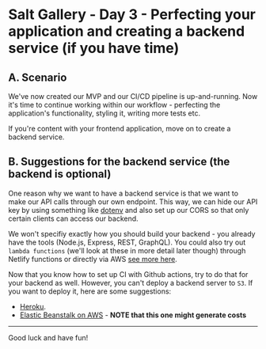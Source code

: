 # Salt Gallery - Day 3 - Perfecting your application and creating a backend service (if you have time)

## A. Scenario

We've now created our MVP and our CI/CD pipeline is up-and-running. Now it's time to continue working within our workflow - perfecting the application's functionality, styling it, writing more tests etc.

If you're content with your frontend application, move on to create a backend service.

## B. Suggestions for the backend service (the backend is optional)

One reason why we want to have a backend service is that we want to make our API calls through our own endpoint. This way, we can hide our API key by using something like [dotenv](https://www.npmjs.com/package/dotenv) and also set up our CORS so that only certain clients can access our backend.

We won't specifiy exactly how you should build your backend - you already have the tools (Node.js, Express, REST, GraphQL). You could also try out `lambda functions` (we'll look at these in more detail later though) through Netlify functions or directly via AWS [see more here](https://docs.netlify.com/functions/overview/).

Now that you know how to set up CI with Github actions, try to do that for your backend as well. However, you can't deploy a backend server to `S3`. If you want to deploy it, here are some suggestions:

- [Heroku](https://devcenter.heroku.com/articles/deploying-nodejs).
- [Elastic Beanstalk on AWS](https://aws.amazon.com/elasticbeanstalk/) - **NOTE that this one might generate costs**

---

Good luck and have fun!
